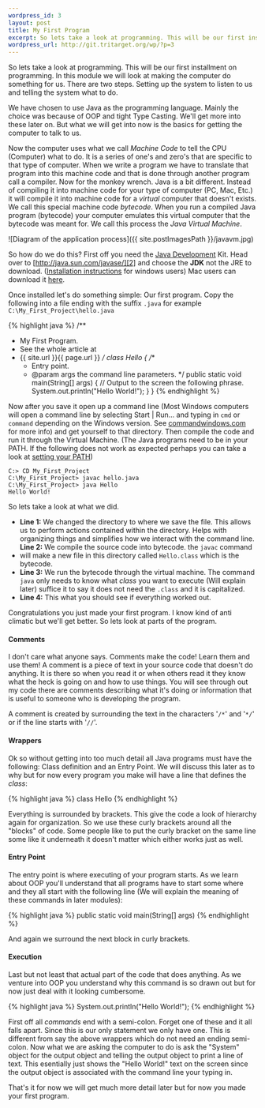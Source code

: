 ```yaml
--- 
wordpress_id: 3
layout: post
title: My First Program
excerpt: So lets take a look at programming. This will be our first installment on programming. In this module we will look at making the computer do something for us. There are two steps. Setting up the system to listen to us and telling the system what to do.
wordpress_url: http://git.tritarget.org/wp/?p=3
---
```

So lets take a look at programming. This will be our first installment on
programming. In this module we will look at making the computer do something
for us. There are two steps. Setting up the system to listen to us and telling
the system what to do.

We have chosen to use Java as the programming language. Mainly the choice was
because of OOP and tight Type Casting. We'll get more into these later on. But
what we will get into now is the basics for getting the computer to talk to
us.

Now the computer uses what we call _Machine Code_ to tell the CPU
(Computer) what to do. It is a series of one's and zero's that are specific to
that type of computer. When we write a program we have to translate that
program into this machine code and that is done through another program call a
compiler. Now for the monkey wrench. Java is a  bit different. Instead of
compiling it into machine code for your type of computer (PC, Mac, Etc.) it
will compile it into machine code for a _virtual_ computer that doesn't
exists. We call this special machine code _bytecode_. When you run a
compiled Java program (bytecode) your computer emulates this virtual computer
that the bytecode was meant for. We call this process the _Java Virtual
Machine_.

![Diagram of the application process]({{ site.postImagesPath }}/javavm.jpg)

So how do we do this? First off you need the [Java Development][1] Kit. Head
over to [http://java.sun.com/javase/][2] and choose the **JDK** not the JRE to
download. ([Installation instructions][3] for windows users) Mac users can
download it [here][4].

Once installed let's do something simple: Our first program. Copy the following
into a file ending with the suffix `.java` for example
`C:\My_First_Project\hello.java`

{% highlight java %}
/**
 * My First Program.
 * See the whole article at
 * {{ site.url }}{{ page.url }}
 */
class Hello
{
    /**
     * Entry point.
     * @param args the command line parameters.
     */
    public static void main(String[] args)
    {
        // Output to the screen the following phrase.
        System.out.println("Hello World!");
    }
}
{% endhighlight %}

Now after you save it open up a command line (Most Windows computers will open
a command line by selecting Start | Run... and typing in `cmd` or `command`
depending on the Windows version. See [commandwindows.com][5] for more info)
and get yourself to that directory. Then compile the code and run it through
the Virtual Machine. (The Java programs need to be in your PATH. If the
following does not work as expected perhaps you can take a look at [setting
your PATH][6])

    C:> CD My_First_Project
    C:\My_First_Project> javac hello.java
    C:\My_First_Project> java Hello
    Hello World!

So lets take a look at what we did.

- __Line 1:__ We changed the directory to where we save the file. This allows
  us to perform actions contained within the directory. Helps with organizing
  things and simplifies how we interact with the command line.
  __Line 2:__ We compile the source code into bytecode. the `javac` command
- will make a new file in this directory called `Hello.class` which is the
  bytecode.
- __Line 3:__ We run the bytecode through the virtual machine. The command
  `java` only needs to know what _class_ you want to execute (Will
  explain later) suffice it to say it does not need the `.class` and it is
  capitalized.
- __Line 4:__ This what you should see if everything worked out.

Congratulations you just made your first program. I know kind of anti climatic
but we'll get better. So lets look at parts of the program.

#### Comments

I don't care what anyone says. Comments make the code! Learn them and use them!
A comment is a piece of text in your source code that doesn't do anything. It
is there so when you read it or when others read it they know what the heck is
going on and how to use things. You will see through out my code there are
comments describing what it's doing or information that is useful to someone
who is developing the program.

A comment is created by surrounding the text in the characters '`/*`' and
'`*/`' or if the line starts with '`//`'.

#### Wrappers

Ok so without getting into too much detail all Java programs must have the
following: Class definition and an Entry Point. We will discuss this later as
to why but for now every program you make will have a line that defines the
_class_:

{% highlight java %}
class Hello
{% endhighlight %}

Everything is surrounded by brackets. This give the code a look of hierarchy
again for organization. So we use these curly brackets around all the "blocks"
of code. Some people like to put the curly bracket on the same line some like
it underneath it doesn't matter which either works just as well.

#### Entry Point

The entry point is where executing of your program starts. As we learn about
OOP you'll understand that all programs have to start some where and they all
start with the following line (We will explain the meaning of these commands in
later modules):

{% highlight java %}
public static void main(String[] args)
{% endhighlight %}

And again we surround the next block in curly brackets.

#### Execution

Last but not least that actual  part of the code that does anything. As we
venture into OOP you understand why this command is so drawn out but for now
just deal with it looking cumbersome.

{% highlight java %}
System.out.println("Hello World!");
{% endhighlight %}

First off all _commands_ end with a semi-colon. Forget one of these and it all
falls apart. Since this is our only statement we only have one. This is
different from say the above wrappers which do not need an ending semi-colon.
Now what we are asking the computer to do is ask the "System" object for the
output object and telling the output object to print a line of text. This
esentially just shows the "Hello World!" text on the screen since the output
object is associated with the command line your typing in.

That's it for now we will get much more detail later but for now you made your
first program.

[1]: http://en.wikipedia.org/wiki/Java_Development_Kit "Wikipedia entry for Java Development Kit"
[2]: http://java.sun.com/javase/ "Official download of JDK"
[3]: http://java.sun.com/javase/6/webnotes/install/jdk/install-windows.html "How to install the JDK on windows"
[4]: http://developer.apple.com/java/download/ "Java JDK Download"
[5]: http://commandwindows.com/command1.htm "Using the command line"
[6]: http://java.sun.com/javase/6/webnotes/install/jdk/install-windows.html#Environment "Setting up your evironment in windows"
